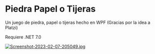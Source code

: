 # Piedra Papel o Tijeras
Un juego de piedra, papel o tijeras hecho en WPF (Gracias por la idea a Platzi)

Requiere .NET 7.0

[![Screenshot-2023-02-07-205049.jpg](https://i.postimg.cc/0NLMxmjc/Screenshot-2023-02-07-205049.jpg)](https://postimg.cc/sB4D4Mph)
